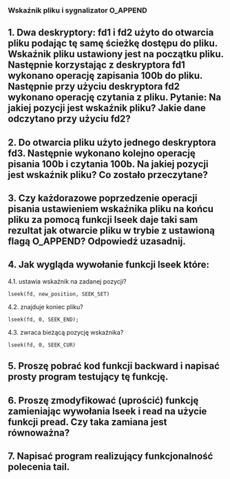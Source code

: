 ### Wskaźnik pliku i sygnalizator O_APPEND

## 1. Dwa deskryptory: fd1 i fd2 użyto do otwarcia pliku podając tę samę ścieżkę dostępu do pliku. Wskaźnik pliku ustawiony jest na początku pliku. Następnie korzystając z deskryptora fd1 wykonano operację zapisania 100b do pliku. Następnie przy użyciu deskryptora fd2 wykonano operację czytania z pliku. Pytanie: Na jakiej pozycji jest wskaźnik pliku? Jakie dane odczytano przy użyciu fd2?


## 2. Do otwarcia pliku użyto jednego deskryptora fd3. Następnie wykonano kolejno operację pisania 100b i czytania 100b. Na jakiej pozycji jest wskaźnik pliku? Co zostało przeczytane?


## 3. Czy każdorazowe poprzedzenie operacji pisania ustawieniem wskaźnika pliku na końcu pliku za pomocą funkcji lseek daje taki sam rezultat jak otwarcie pliku w trybie z ustawioną flagą O_APPEND? Odpowiedź uzasadnij.


## 4. Jak wygląda wywołanie funkcji lseek które:
4.1. ustawia wskaźnik na zadanej pozycji?
```shell
lseek(fd, new_position, SEEK_SET)
```
4.2. znajduje koniec pliku?
```shell
lseek(fd, 0, SEEK_END);
```
4.3. zwraca bieżącą pozycję wskaźnika?
```shell
lseek(fd, 0, SEEK_CUR)
```

## 5. Proszę pobrać kod funkcji backward i napisać prosty program testujący tę funkcję.


## 6. Proszę zmodyfikować (uprościć) funkcję zamieniając wywołania lseek i read na użycie funkcji pread. Czy taka zamiana jest równoważna?


## 7. Napisać program realizujący funkcjonalność polecenia tail.
